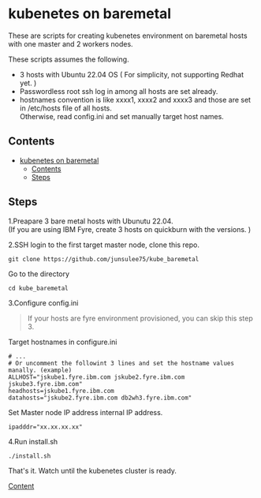 # kubenetes on baremetal

These are scripts for creating kubenetes environment on baremetal hosts with one master and 2 workers nodes.   

These scripts assumes the following.   

- 3 hosts with Ubuntu 22.04 OS ( For simplicity, not supporting Redhat yet. )       
- Passwordless root ssh log in among all hosts are set already.    
- hostnames convention is like xxxx1, xxxx2 and xxxx3 and those are set in /etc/hosts file of all hosts.     
  Otherwise, read config.ini and set manually target host names.   


## Contents

- [kubenetes on baremetal](#kubenetes-on-baremetal)
  - [Contents](#contents)
  - [Steps](#steps)


## Steps   

1.Preapare 3 bare metal hosts with Ubunutu 22.04.    
(If you are using IBM Fyre, create 3 hosts on quickburn with the versions.  )   

2.SSH login to the first target master node, clone this repo.    

```
git clone https://github.com/junsulee75/kube_baremetal
```

Go to the directory   

```
cd kube_baremetal
```

3.Configure config.ini 

> If your hosts are fyre environment provisioned, you can skip this step 3.

Target hostnames in configure.ini    

```
# ...
# Or uncomment the followint 3 lines and set the hostname values manally. (example) 
ALLHOST="jskube1.fyre.ibm.com jskube2.fyre.ibm.com jskube3.fyre.ibm.com"
headhosts=jskube1.fyre.ibm.com
datahosts="jskube2.fyre.ibm.com db2wh3.fyre.ibm.com"
```

Set Master node IP address internal IP address.  
```
ipadddr="xx.xx.xx.xx"
```

4.Run install.sh
```
./install.sh
```

That's it. Watch until the kubenetes cluster is ready.    


[Content](#contents)  


